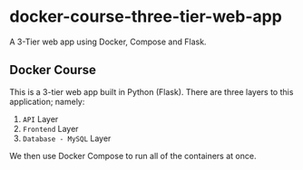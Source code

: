 # docker-course-three-tier-web-app
A 3-Tier web app using Docker, Compose and Flask.

## Docker Course

This is a 3-tier web app built in Python (Flask).  There are three layers to this
application; namely:

1. `API` Layer
2. `Frontend` Layer
3. `Database - MySQL` Layer

We then use Docker Compose to run all of the containers at once.
